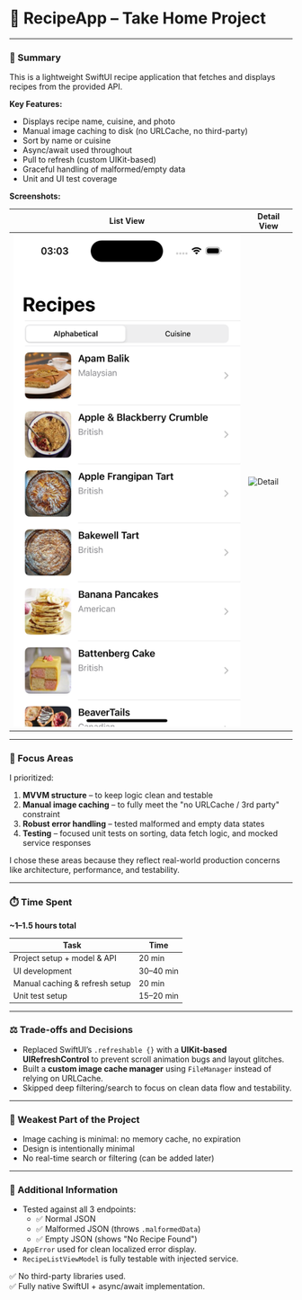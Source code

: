 # 📱 RecipeApp – Take Home Project

---

### 📸 Summary

This is a lightweight SwiftUI recipe application that fetches and displays recipes from the provided API.

**Key Features:**

- Displays recipe name, cuisine, and photo
- Manual image caching to disk (no URLCache, no third-party)
- Sort by name or cuisine
- Async/await used throughout
- Pull to refresh (custom UIKit-based)
- Graceful handling of malformed/empty data
- Unit and UI test coverage

**Screenshots:**

| List View | Detail View |
|-----------|-------------|
| ![List](./RecipeApp/Assets.xcassets/readme1.imageset/readme1.png) | ![Detail](./RecipeApp/Assets.xcassets/readme1.imageset/readme2.png) | ![Detail](./RecipeApp/Assets.xcassets/readme1.imageset/readme3.png) |

---

### 🎯 Focus Areas

I prioritized:

1. **MVVM structure** – to keep logic clean and testable  
2. **Manual image caching** – to fully meet the "no URLCache / 3rd party" constraint  
3. **Robust error handling** – tested malformed and empty data states  
4. **Testing** – focused unit tests on sorting, data fetch logic, and mocked service responses

I chose these areas because they reflect real-world production concerns like architecture, performance, and testability.

---

### ⏱️ Time Spent

**~1–1.5 hours total**

| Task                            | Time     |
|---------------------------------|----------|
| Project setup + model & API     | 20 min   |
| UI development                  | 30–40 min |
| Manual caching & refresh setup  | 20 min   |
| Unit test setup                 | 15–20 min |

---

### ⚖️ Trade-offs and Decisions

- Replaced SwiftUI’s `.refreshable {}` with a **UIKit-based UIRefreshControl** to prevent scroll animation bugs and layout glitches.
- Built a **custom image cache manager** using `FileManager` instead of relying on URLCache.
- Skipped deep filtering/search to focus on clean data flow and testability.

---

### 🧱 Weakest Part of the Project

- Image caching is minimal: no memory cache, no expiration
- Design is intentionally minimal
- No real-time search or filtering (can be added later)

---

### 📝 Additional Information

- Tested against all 3 endpoints:
  - ✅ Normal JSON
  - ✅ Malformed JSON (throws `.malformedData`)
  - ✅ Empty JSON (shows "No Recipe Found")
- `AppError` used for clean localized error display.
- `RecipeListViewModel` is fully testable with injected service.

✅ No third-party libraries used.  
✅ Fully native SwiftUI + async/await implementation.

